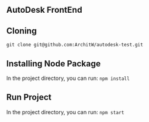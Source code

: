 ## AutoDesk FrontEnd

## Cloning
`git clone git@github.com:ArchitW/autodesk-test.git`

## Installing Node Package
In the project directory, you can run: `npm install`

## Run Project
In the project directory, you can run: `npm start`
